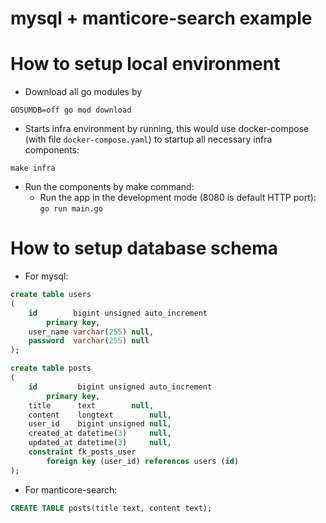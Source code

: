 # mysql + manticore-search example

# How to setup local environment
- Download all go modules by
```shell
GOSUMDB=off go mod download
```
- Starts infra environment by running, this would use docker-compose (with file `docker-compose.yaml`) to startup
  all necessary infra components:
```shell
make infra
```

- Run the components by make command:
    - Run the app in the development mode (8080 is default HTTP port): `go run main.go`

# How to setup database schema
- For mysql:
```sql
create table users
(
    id        bigint unsigned auto_increment
        primary key,
    user_name varchar(255) null,
    password  varchar(255) null
);

create table posts
(
    id         bigint unsigned auto_increment
        primary key,
    title      text        null,
    content    longtext        null,
    user_id    bigint unsigned null,
    created_at datetime(3)     null,
    updated_at datetime(3)     null,
    constraint fk_posts_user
        foreign key (user_id) references users (id)
);
```

- For manticore-search:
```sql
CREATE TABLE posts(title text, content text);
```